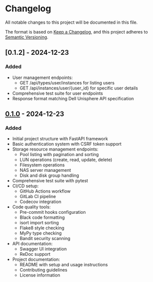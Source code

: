 # Changelog

All notable changes to this project will be documented in this file.

The format is based on [Keep a Changelog](https://keepachangelog.com/en/1.0.0/),
and this project adheres to [Semantic Versioning](https://semver.org/spec/v2.0.0.html).

## [0.1.2] - 2024-12-23

### Added
- User management endpoints:
  - GET /api/types/user/instances for listing users
  - GET /api/instances/user/{user_id} for specific user details
- Comprehensive test suite for user endpoints
- Response format matching Dell Unisphere API specification

## [0.1.0] - 2024-12-23

### Added
- Initial project structure with FastAPI framework
- Basic authentication system with CSRF token support
- Storage resource management endpoints:
  - Pool listing with pagination and sorting
  - LUN operations (create, read, update, delete)
  - Filesystem operations
  - NAS server management
  - Disk and disk group handling
- Comprehensive test suite with pytest
- CI/CD setup:
  - GitHub Actions workflow
  - GitLab CI pipeline
  - Codecov integration
- Code quality tools:
  - Pre-commit hooks configuration
  - Black code formatting
  - isort import sorting
  - Flake8 style checking
  - MyPy type checking
  - Bandit security scanning
- API documentation:
  - Swagger UI integration
  - ReDoc support
- Project documentation:
  - README with setup and usage instructions
  - Contributing guidelines
  - License information

[0.1.0]: https://github.com/nirabo/dell-unisphere-mock-api/releases/tag/v0.1.0
